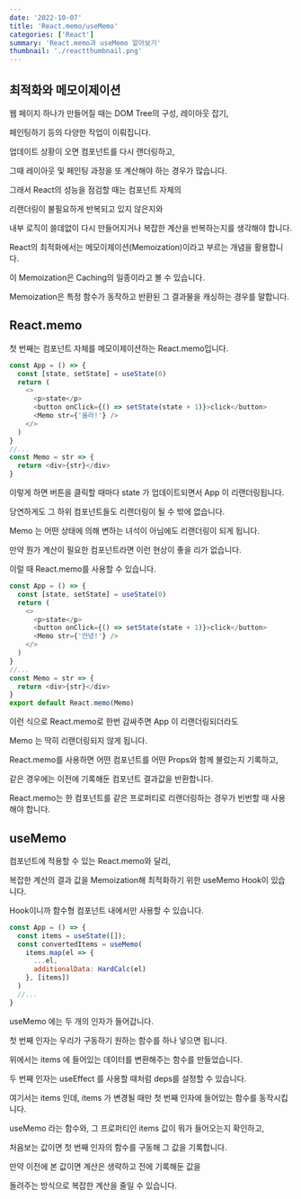 ```yaml
---
date: '2022-10-07'
title: 'React.memo/useMemo'
categories: ['React']
summary: 'React.memo과 useMemo 알아보기'
thumbnail: './reactthumbnail.png'
---
```


## 최적화와 메모이제이션

웹 페이지 하나가 만들어질 때는 DOM Tree의 구성, 레이아웃 잡기,

페인팅하기 등의 다양한 작업이 이뤄집니다.

업데이트 상황이 오면 컴포넌트를 다시 랜더링하고,

그때 레이아웃 및 페인팅 과정을 또 계산해야 하는 경우가 많습니다.

그래서 React의 성능을 점검할 때는 컴포넌트 자체의

리랜더링이 불필요하게 반복되고 있지 않은지와

내부 로직이 쓸데없이 다시 만들어지거나 복잡한 계산을 반복하는지를 생각해야 합니다.

React의 최적화에서는 메모이제이션(Memoization)이라고 부르는 개념을 활용합니다.

이 Memoization은 Caching의 일종이라고 볼 수 있습니다.

Memoization은 특정 함수가 동작하고 반환된 그 결과물을 캐싱하는 경우를 말합니다.

## React.memo

첫 번째는 컴포넌트 자체를 메모이제이션하는 React.memo입니다.

```javascript
const App = () => {
  const [state, setState] = useState(0)
  return (
    <>
      <p>state</p>
      <button onClick={() => setState(state + 1)}>click</button>
      <Memo str={'올라!'} />
    </>
  )
}
//...
const Memo = str => {
  return <div>{str}</div>
}
```

이렇게 하면 버튼을 클릭할 때마다 state 가 업데이트되면서 App 이 리랜더링됩니다.

당연하게도 그 하위 컴포넌트들도 리랜더링이 될 수 밖에 없습니다.

Memo 는 어떤 상태에 의해 변하는 녀석이 아님에도 리랜더링이 되게 됩니다.

만약 뭔가 계산이 필요한 컴포넌트라면 이런 현상이 좋을 리가 없습니다.

이럴 때 React.memo를 사용할 수 있습니다.

```javascript
const App = () => {
  const [state, setState] = useState(0)
  return (
    <>
      <p>state</p>
      <button onClick={() => setState(state + 1)}>click</button>
      <Memo str={'안녕!'} />
    </>
  )
}
//...
const Memo = str => {
  return <div>{str}</div>
}
export default React.memo(Memo)
```

이런 식으로 React.memo로 한번 감싸주면 App 이 리랜더링되더라도

Memo 는 딱히 리랜더링되지 않게 됩니다.

React.memo를 사용하면 어떤 컴포넌트를 어떤 Props와 함께 불렀는지 기록하고,

같은 경우에는 이전에 기록해둔 컴포넌트 결과값을 반환합니다.

React.memo는 한 컴포넌트를 같은 프로퍼티로 리랜더링하는 경우가 빈번할 때 사용해야 합니다.

## useMemo

컴포넌트에 적용할 수 있는 React.memo와 달리,

복잡한 계산의 결과 값을 Memoization해 최적화하기 위한 useMemo Hook이 있습니다.

Hook이니까 함수형 컴포넌트 내에서만 사용할 수 있습니다.

```javascript
const App = () => {
  const items = useState([]);
  const convertedItems = useMemo(
    items.map(el => {
      ...el,
      additionalData: HardCalc(el)
    }, [items])
  )
  //...
}
```

useMemo 에는 두 개의 인자가 들어갑니다.

첫 번째 인자는 우리가 구동하기 원하는 함수를 하나 넣으면 됩니다.

위에서는 items 에 들어있는 데이터를 변환해주는 함수를 만들었습니다.

두 번째 인자는 useEffect 를 사용할 때처럼 deps를 설정할 수 있습니다.

여기서는 items 인데, items 가 변경될 때만 첫 번째 인자에 들어있는 함수를 동작시킵니다.

useMemo 라는 함수와, 그 프로퍼티인 items 값이 뭐가 들어오는지 확인하고,

처음보는 값이면 첫 번째 인자의 함수를 구동해 그 값을 기록합니다.

만약 이전에 본 값이면 계산은 생략하고 전에 기록해둔 값을

돌려주는 방식으로 복잡한 계산을 줄일 수 있습니다.
